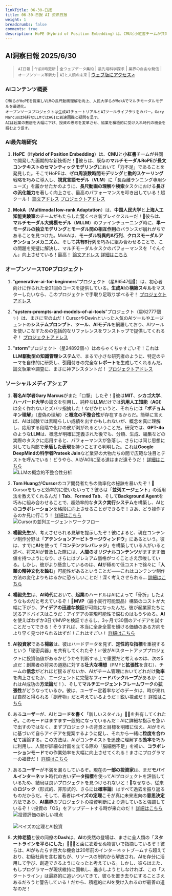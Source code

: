 ```yaml
---
linkTitle: 06-30-日报
title: 06-30-日报 AI 资讯日报
weight: 1
breadcrumbs: false
comments: true
description: HoPE（Hybrid of Position Embedding）は、CMUと小紅書チームが共同で開発した画期的な新技術だ！🚀彼らは、既存のマルチモーダルRoPEが長文コンテキストのセマンティックモデリングにおいて「力不足」であることを発見した。そこでHoPEは、ゼロ周波数時間モデリングと動的スケーリング戦略を.
---
```

## AI洞察日報 2025/6/30

> `AI日報` | `午前8時更新` | `全ウェブデータ集約` | `最先端科学探求` | `業界の自由な発信` | `オープンソース革新力` | `AIと人類の未来` | [ウェブ版にアクセス↗️](https://yuansiwang.netlify.app/)

### AIコンテンツ概要

```
CMUらがHoPEを提案しVLMの長尺動画理解を向上、人民大学らがMokAでマルチモーダルモデルを最適化。
オープンソースプロジェクトは生成AIチュートリアルとAIツールライブラリをカバー。Gary Marcusは純粋なLLMではAGIに到達困難と疑問を呈す。
AIは起業の敷居を大幅に下げ、投資の思考を変革させ、協業を積極的に受け入れ時代の機会を掴むよう促す。
```

### AI最先端研究

1.  **HoPE**（**Hybrid of Position Embedding**）は、**CMU**と**小紅書**チームが共同で開発した画期的な新技術だ！🚀彼らは、既存の**マルチモーダルRoPE**が**長文コンテキストのセマンティックモデリング**において「力不足」であることを発見した。そこでHoPEは、**ゼロ周波数時間モデリング**と**動的スケーリング**戦略を巧みに導入し、**視覚言語モデル**（**VLM**）に「長距離ランニング専用シューズ」を履かせたかのように、**長尺動画の理解**や**検索**タスクにおける**長さの汎化能力**を著しく向上させ、最高のパフォーマンスを叩き出している！超クール！ [論文アドレス](https://arxiv.org/pdf/2505.20444) [プロジェクトアドレス](https://github.com/hrlics/HoPE)

2.  **MokA**（**Multimodal low-rank Adaptation**）は、**中国人民大学**と**上海人工知能実験室**のチームがもたらした驚くべき新ブレイクスルーだ！🤯彼らは、**マルチモーダル大規模モデル**（**MLLM**）のファインチューニング時に、**単一モーダルの独立モデリング**と**モーダル間の相互作用**のバランスが崩れがちであることを見つけた。MokAは、**モーダル特異的A行列**、**クロスモーダルアテンションメカニズム**、そして**共有B行列**を巧みに組み合わせることで、この問題を完璧に解決し、マルチモーダルタスクのパフォーマンスを「ぐんぐん」向上させている！最高！ [論文アドレス](https://arxiv.org/abs/2506.05191) [詳細はこちら](https://gewu-lab.github.io/MokA)

### オープンソースTOPプロジェクト

1.  "**generative-ai-for-beginners**”プロジェクト（星86547個🌟）は、初心者向けに作られた全21回のコースを提供している。**生成AI**の**構築スキル**をマスターしたいなら、このプロジェクトで手取り足取り学べるぞ！ [プロジェクトアドレス](https://github.com/microsoft/generative-ai-for-beginners)

2.  "**system-prompts-and-models-of-ai-tools**”プロジェクト（星62777個✨）は、まさに宝の山だ！CursorやDevinといった人気のAIツールやエージェントの**システムプロンプト**、**ツール**、**AIモデル**を網羅しており、AIツールを使いこなすための包括的なリファレンスをワンストップで提供してくれるぞ！ [プロジェクトアドレス](https://github.com/x1xhlol/system-prompts-and-models-of-ai-tools)

3.  "**storm**”プロジェクト（星24892個⭐）はめちゃくちゃすごいぞ！これは**LLM駆動型の知識管理システム**で、まるで小さな研究者のように、特定のテーマを自律的に研究し、**引用**付きの完全な**レポート**を生成してくれるんだ。論文執筆や調査に、まさに神アシスタントだ！ [プロジェクトアドレス](https://github.com/stanford-oval/storm)

### ソーシャルメディアシェア

1.  **著名AI学者Gary Marcus**がまた「口撃」したぞ！🤔彼は**MIT**、**シカゴ大学**、**ハーバード大学**の論文を引用し、純粋な**LLM**だけでは**汎用人工知能**（**AGI**）は全く作れないとズバリ指摘した！なぜかというと、それらには「**ポチョムキン理解**」（虚偽の理解）と**概念の不整合性**が存在するからだ。簡単に言えば、AIは試験では素晴らしい成績を出すかもしれないが、概念を真に理解し、応用する段階で化けの皮が剥がれるということだ。研究では、**GPT-4o**のような**LLM**は、概念が明確に定義された後でも、分類、生成、編集などの実際のタスクに応用すると、パフォーマンスが急落し、さらには同じ思想に対しても内部で**矛盾した表現**を持つことすら判明した。これは**Google DeepMindの科学者Prateek Jain**など業界の大物たちの間で広範な注目とテストを呼んでいる！どうやら、AIがAGIに至る道はまだ遠そうだ！ [詳細はこちら](https://www.jiqizhixin.com/articles/2025-06-29-5)
    <br/> ![LLMの概念的不整合性分析](https://cdn.jsdmirror.com/gh/justlovemaki/imagehub@main/images/2025/07/news_01k023ft58f0jrbmtq7ds7pt4p.avif) <br/>

2.  **Tom Huang**が**Cursor**のコア開発者たちの効率化の秘訣を暴いたぞ！🚀Cursorをもっと効率的に使いたいって？彼らは「**並列エージェント**」の活用法を教えてくれるんだ！**Tab**、**Formed Tab**、そして**Background Agent**を巧みに組み合わせることで、超効率的な**タスク実行システム**を構築し、AIとの**コラボレーション**を格段に向上させることができるぞ！さあ、どう操作するのか見に行こう！ [詳細はこちら](https://x.com/tuturetom/status/1939321864200888536)
    <br/> ![Cursorの並列エージェントワークフロー](https://cdn.jsdmirror.com/gh/justlovemaki/imagehub@main/images/2025/07/news_01k023fww3eytsgg6jf3mg3es5.avif) <br/>

3.  **楊毅先生**が、考えさせられる見解を提示したぞ！彼によると、現在コンテンツ制作分野は「**アテンションアービトラージウィンドウ**」にあるという。彼は、すでに**AI**を使って「**コンテンツレバレッジ**」を構築している人がいると述べ、将来AIが普及した際には、**人間のオリジナルコンテンツ**がますます価値を持つようになり、さらにはプレミアム価格がつくことさえ示唆している。しかし、彼がより懸念しているのは、**AI**が極めて低コストで徐々に「**人類の精神文化を蝕む**」可能性があるということだ——これはコンテンツ制作方法の変化よりもはるかに恐ろしいことだ！深く考えさせられる... [詳細はこちら](https://x.com/Yangyixxxx/status/1939318396111430096)

4.  **楊毅先生**は、**AI時代**において、**起業**のハードルはAIによって「骨折」したようなものだと考えているぞ！💸**MVP**（最小実行可能製品）構築のコストが大幅に下がり、**アイデアの迅速な検証**が可能になったんだ。彼が起業家たちに送るアドバイスはこうだ：アイデアの実現可能性で悩むのはもうやめろ。**AI**を使えばわずか3日でMVPを検証できるし、3ヶ月で30個のアイデアを試すことだってできる！そうすれば、本当に全身全霊を傾ける価値のある方向をより早く見つけられるはずだ！これはすごい！ [詳細はこちら](https://x.com/Yangyixxxx/status/1939278373978857614)

5.  **AI投資家**である**楊毅**は、彼はハードデータを見ず、**定性的な指標**を重視するという「秘密兵器」を共有してくれたぞ！📈彼がAIスタートアッププロジェクトに投資価値があるかどうかを判断する上で重要だと考えるのは、次の5点だ：創業者の将来の道筋に対する**壮大な構想**（PMFと**拡張性**を含む）、チームの**信念**がどれほど揺るぎないか、AIがチーム管理においてどれだけ**効率**を向上させたか、エージェントに完璧な**フィードバックループ**があるか（これはAI成功の**方法論**だ！）、そして**マルチエージェントフレームワーク**の**拡張性**がどうなっているか。彼は、ユーザー定着率などのデータは、時が来れば自然と得られる「副産物」だと考えているようだ！鋭い視点だ！ [詳細はこちら](https://x.com/Yangyixxxx/status/1939212085185093664)

6.  ある**ユーザー**が、AIと**コードを書く**「新しいスタイル」👨‍💻を共有してくれたぞ。このモードはますます一般的になっているんだ：AIに詳細な指示を急いで出すのではなく、まずプロジェクトの背景と目標を明確に伝え、AIがそれに基づいて自らアイデアを提案するように促し、それから一緒に**粒度を合わせ**て議論する。この方法は、AIがコンテキストを迅速に理解する**効率**を巧みに利用し、人間が詳細な計画を立てる際の「脳細胞不足」を補い、**コラボレーションモード**での作業効率を大幅に向上させてくれる！まさにプログラマーの福音だ！ [詳細はこちら](https://x.com/wwwgoubuli/status/1939168328070603017)

7.  ある**ユーザー**が不満を漏らしているぞ。現在の**一部の投資家**は、まだ**モバイルインターネット**時代の古い**データ指標**を使ってAIプロジェクトを評価しているため、結局は良いプロジェクトを見つけられないと！🤔なぜなら、従来の**ロジック**（形式的、非形式的、さらには**確率論**）はすべて過去を振り返るものだからだ。そして、著者は**ベイズの定理**こそが真に未来志向の**意思決定**方法であり、**AI業界**のプロジェクトの投資判断により適していると強調しているぞ！💡投資の「OS」をアップデートする時が来たのだ！ [詳細はこちら](https://m.okjike.com/originalPosts/6860acdfd82bae994ab2ac0e)
    <br/> ![投資評価の新しい視点](https://cdnv2.ruguoapp.com/FkJ8CttPht-FSudcqveStLiBY6BBv3.png) <br/>
    <br/> ![ベイズの定理とAI投資](https://cdnv2.ruguoapp.com/FhaVZhhtXfzamqX8c4dNBF62yfZRv3.png) <br/>

8.  **大帅老猿**と彼の同僚の**Dash**は、**AI**の突然の登場は、まさに全人類の「**スタートラインを平らにした**」🏃‍♀️💨と歯に衣着せぬ物言いで指摘しているぞ！彼らは、AIがもたらす巨大な機会は20年前のインターネットブームすら超えており、初級社員を含む誰もが、リソースの制約から解放され、AIを存分に活用して学び、創造できるようになったと考えている。しかし、彼らはまた、もしプログラマーが現状維持に固執し、進歩しようとしなければ、この「スタートライン」は最終的に追いついてきて、彼らを置き去りにすることさえあるだろうと警告している！だから、積極的にAIを受け入れるのが最善の道なのだ！

